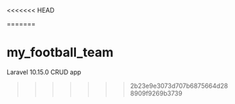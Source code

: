 <<<<<<< HEAD

=======
# my_football_team
Laravel 10.15.0 CRUD app
>>>>>>> 2b23e9e3073d707b6875664d288909f9269b3739
